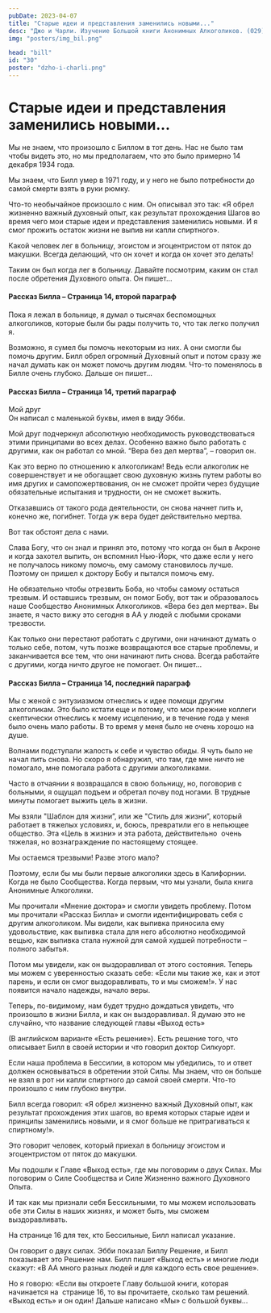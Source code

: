 ```yaml
---
pubDate: 2023-04-07
title: "Старые идеи и представления заменились новыми..."
desc: "Джо и Чарли. Изучение Большой книги Анонимных Алкоголиков. (029)"
img: "posters/img_bil.png"

head: "bill"
id: "30"
poster: "dzho-i-charli.png"
---
```


# Старые идеи и представления заменились новыми...

Мы не знаем, что произошло с Биллом в тот день. Нас не было там чтобы видеть это, но мы предполагаем, что это было примерно 14 декабря 1934 года.

Мы знаем, что Билл умер в 1971 году, и у него не было потребности до самой смерти взять в руки рюмку.

Что-то необычайное произошло с ним. Он описывал это так: «Я обрел жизненно важный духовный опыт, как результат прохождения Шагов во время чего мои старые идеи и представления заменились новыми. И я смог прожить остаток жизни не выпив ни капли спиртного».

Какой человек лег в больницу, эгоистом и эгоцентристом от пяток до макушки. Всегда делающий, что он хочет и когда он хочет это делать!

Таким он был когда лег в больницу. Давайте посмотрим, каким он стал после обретения Духовного опыта. Он пишет…

#### Рассказ Билла – Страница 14, второй параграф

Пока я лежал в больнице, я думал о тысячах беспомощных алкоголиков, которые были бы рады получить то, что так легко получил я.

Возможно, я сумел бы помочь некоторым из них. А они смогли бы помочь другим.
Билл обрел огромный Духовный опыт и потом сразу же начал думать как он может помочь другим людям. Что-то поменялось в Билле очень глубоко. Дальше он пишет…

#### Рассказ Билла – Страница 14, третий параграф

Мой друг <br>
Он написал с маленькой буквы, имея в виду Эбби.

Мой друг подчеркнул абсолютную необходимость руководствоваться этими принципами во всех делах. Особенно важно было работать с другими, как он работал со мной. “Вера без дел мертва”, – говорил он.

Как это верно по отношению к алкоголикам! Ведь если алкоголик не совершенствует и не обогащает свою духовную жизнь путем работы во имя других и самопожертвования, он не сможет пройти через будущие обязательные испытания и трудности, он не сможет выжить.

Отказавшись от такого рода деятельности, он снова начнет пить и, конечно же, погибнет. Тогда уж вера будет действительно мертва.

Вот так обстоят дела с нами.

Слава Богу, что он знал и принял это, потому что когда он был в Акроне и когда захотел выпить, он вспомнил Нью-Йорк, что даже если у него не получалось никому помочь, ему самому становилось лучше. Поэтому он пришел к доктору Бобу и пытался помочь ему.

Не обязательно чтобы отрезвить Боба, но чтобы самому остаться трезвым. И оставшись трезвым, он помог Бобу, вот так и образовалось наше Сообщество Анонимных Алкоголиков. «Вера без дел мертва». Вы знаете, я часто вижу это сегодня в АА у людей с любыми сроками трезвости.

Как только они перестают работать с другими, они начинают думать о только себе, потом, чуть позже возвращаются все старые проблемы, и заканчивается все тем, что они начинают пить снова. Всегда работайте с другими, когда ничто другое не помогает. Он пишет…

#### Рассказ Билла – Страница 14, последний параграф

Мы с женой с энтузиазмом отнеслись к идее помощи другим алкоголикам. Это было кстати еще и потому, что мои прежние коллеги скептически отнеслись к моему исцелению, и в течение года у меня было очень мало работы. В то время у меня было не очень хорошо на душе.

Волнами подступали жалость к себе и чувство обиды. Я чуть было не начал пить снова. Но скоро я обнаружил, что там, где мне ничто не помогало, мне помогала работа с другими алкоголиками.

Часто в отчаянии я возвращался в свою больницу, но, поговорив с больными, я ощущал подъем и обретал почву под ногами. В трудные минуты помогает выжить цель в жизни.

Мы взяли "Шаблон для жизни”, или же "Стиль для жизни”, который работает в тяжелых условиях, и, боюсь, превратили его в непьющее общество. Эта «Цель в жизни» и эта работа, действительно  очень тяжелая, но вознаграждение по настоящему стоящее.

Мы остаемся трезвыми! Разве этого мало?

Поэтому, если бы мы были первые алкоголики здесь в Калифорнии. Когда не было Сообщества. Когда первым, что мы узнали, была книга Анонимные Алкоголики.

Мы прочитали «Мнение доктора» и смогли увидеть проблему. Потом мы прочитали «Рассказ Билла» и смогли идентифицировать себя с другим алкоголиком. Мы видели, как выпивка приносила ему удовольствие, как выпивка стала для него абсолютно необходимой вещью, как выпивка стала нужной для самой худшей потребности – полного забытья.

Потом мы увидели, как он выздоравливал от этого состояния. Теперь мы можем с уверенностью сказать себе: «Если мы такие же, как и этот парень, и если он смог выздоравливать, то и мы сможем!». У нас появится начало надежды, начало веры.

Теперь, по-видимому, нам будет трудно дождаться увидеть, что произошло в жизни Билла, и как он выздоравливал. Я думаю это не случайно, что название следующей главы «Выход есть»

(В английском варианте «Есть решение»). Есть решение того, что описывает Билл в своей истории и что говорил доктор Силкуорт.

Если наша проблема в Бессилии, в котором мы убедились, то и ответ должен основываться в обретении этой Силы. Мы знаем, что он больше не взял в рот ни капли спиртного до самой своей смерти. Что-то произошло с ним глубоко внутри.

Билл всегда говорил: «Я обрел жизненно важный Духовный опыт, как результат прохождения этих шагов, во время которых старые идеи и принципы заменились новыми, и я смог больше не притрагиваться к спиртному!».

Это говорит человек, который приехал в больницу эгоистом и эгоцентристом от пяток до макушки.

Мы подошли к Главе «Выход есть», где мы поговорим о двух Силах. Мы поговорим о Силе Сообщества и Силе Жизненно важного Духовного Опыта.

И так как мы признали себя Бессильными, то мы можем использовать обе эти Силы в наших жизнях, и может быть, мы сможем выздоравливать.

На странице 16 для тех, кто Бессильные, Билл написал указание.

Он говорит о двух силах. Эбби показал Биллу Решение, и Билл показывает это Решение нам. Билл пишет «Выход есть» и многие люди скажут: «В АА много разных людей и для каждого есть свое решение».

Но я говорю: «Если вы откроете Главу большой книги, которая начинается на  странице 16, то вы прочитаете, сколько там решений. «Выход есть» и он один! Дальше написано «Мы» с большой буквы…
